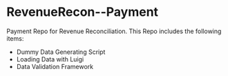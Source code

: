 # RevenueRecon--Payment
Payment Repo for Revenue Reconciliation. This Repo includes the following items:
<ul>
  <li>Dummy Data Generating Script</li>
  <li>Loading Data with Luigi</li>
  <li>Data Validation Framework</li>
</ul>
